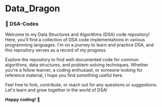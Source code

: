 # Data_Dragon
### 🚀 DSA-Codes

Welcome to my Data Structures and Algorithms (DSA) code repository! Here, you'll find a collection of DSA code implementations in various programming languages. I'm on a journey to learn and practice DSA, and this repository serves as a record of my progress.

Explore the repository to find well-documented code for common algorithms, data structures, and problem-solving techniques. Whether you're a fellow learner, a coding enthusiast, or someone looking for reference material, I hope you find something useful here.

Feel free to fork, contribute, or reach out for any questions or suggestions. Let's learn and grow together in the world of DSA!

**Happy coding!** 🌟

